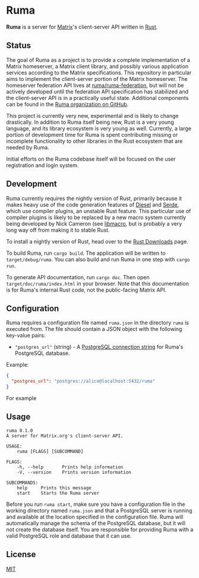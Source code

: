 # Ruma

**Ruma** is a server for [Matrix](https://matrix.org/)'s client-server API written in [Rust](https://www.rust-lang.org/).

## Status

The goal of Ruma as a project is to provide a complete implementation of a Matrix homeserver, a Matrix client library, and possibly various application services according to the Matrix specifications.
This repository in particular aims to implement the client-server portion of the Matrix homeserver.
The homeserver federation API lives at [ruma/ruma-federation](https://github.com/ruma/ruma-federation), but will not be actively developed until the federation API specification has stabilized and the client-server API is in a practically useful state.
Additional components can be found in the [Ruma organization on GitHub](https://github.com/ruma).

This project is currently very new, experimental and is likely to change drastically.
In addition to Ruma itself being new, Rust is a very young language, and its library ecosystem is very young as well.
Currently, a large portion of development time for Ruma is spent contributing missing or incomplete functionality to other libraries in the Rust ecosystem that are needed by Ruma.

Initial efforts on the Ruma codebase itself will be focused on the user registration and login system.

## Development

Ruma currently requires the nightly version of Rust, primarily because it makes heavy use of the code generation features of [Diesel](https://github.com/sgrif/diesel) and [Serde](https://github.com/serde-rs/serde), which use compiler plugins, an unstable Rust feature.
This particular use of compiler plugins is likely to be replaced by a new macro system currently being developed by Nick Cameron (see [libmacro](http://www.ncameron.org/blog/libmacro/), but is probably a very long way off from making it to stable Rust.

To install a nightly version of Rust, head over to the [Rust Downloads](https://www.rust-lang.org/downloads.html) page.

To build Ruma, run `cargo build`. The application will be written to `target/debug/ruma`.
You can also build and run Ruma in one step with `cargo run`.

To generate API documentation, run `cargo doc`. Then open `target/doc/ruma/index.html` in your browser.
Note that this documentation is for Ruma's internal Rust code, not the public-facing Matrix API.

## Configuration

Ruma requires a configuration file named `ruma.json` in the directory `ruma` is executed from.
The file should contain a JSON object with the following key-value pairs:

* `"postgres_url"` (string) - A [PostgreSQL connection string](http://www.postgresql.org/docs/current/static/libpq-connect.html#LIBPQ-CONNSTRING) for Ruma's PostgreSQL database.

Example:

``` json
{
  "postgres_url": "postgres://alice@localhost:5432/ruma"
}
```

For example

## Usage

```
ruma 0.1.0
A server for Matrix.org's client-server API.

USAGE:
	ruma [FLAGS] [SUBCOMMAND]

FLAGS:
    -h, --help       Prints help information
    -V, --version    Prints version information

SUBCOMMANDS:
    help     Prints this message
    start    Starts the Ruma server
```

Before you run `ruma start`, make sure you have a configuration file in the working directory named `ruma.json` and that a PostgreSQL server is running and available at the location specified in the configuration file. Ruma will automatically manage the schema of the PostgreSQL database, but it will not create the database itself. You are responsible for providing Ruma with a valid PostgreSQL role and database that it can use.

## License

[MIT](http://opensource.org/licenses/MIT)
